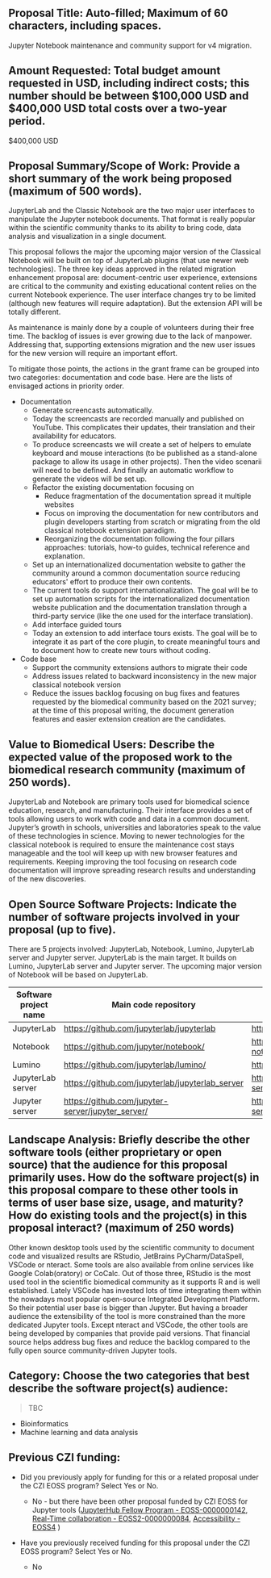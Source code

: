 ## Proposal Title: Auto-filled; Maximum of 60 characters, including spaces.

Jupyter Notebook maintenance and community support for v4 migration.

## Amount Requested: Total budget amount requested in USD, including indirect costs; this number should be between $100,000 USD and $400,000 USD total costs over a two-year period.

$400,000 USD

## Proposal Summary/Scope of Work: Provide a short summary of the work being proposed (maximum of 500 words).

JupyterLab and the Classic Notebook are the two major user interfaces to manipulate the Jupyter notebook documents. That format is really popular within the scientific community thanks to its ability to bring code, data analysis and visualization in a single document.

This proposal follows the major the upcoming major version of the Classical Notebook will be built on top of JupyterLab plugins (that use newer web technologies). The three key ideas approved in the related migration enhancement proposal are: document-centric user experience, extensions are critical to the community and existing educational content relies on the current Notebook experience. The user interface changes try to be limited (although new features will require adaptation). But the extension API will be totally different.

As maintenance is mainly done by a couple of volunteers during their free time. The backlog of issues is ever growing due to the lack of manpower. Addressing that, supporting extensions migration and the new user issues for the new version will require an important effort.

To mitigate those points, the actions in the grant frame can be grouped into two categories: documentation and code base. Here are the lists of envisaged actions in priority order.

- Documentation
  - Generate screencasts automatically.
  - Today the screencasts are recorded manually and published on YouTube. This complicates their updates, their translation and their availability for educators.
  - To produce screencasts we will create a set of helpers to emulate keyboard and mouse interactions (to be published as a stand-alone package to allow its usage in other projects). Then the video scenarii will need to be defined. And finally an automatic workflow to generate the videos will be set up.
  - Refactor the existing documentation focusing on
    - Reduce fragmentation of the documentation spread it multiple websites
    - Focus on improving the documentation for new contributors and plugin developers starting from scratch or migrating from the old classical notebook extension paradigm.
    - Reorganizing the documentation following the four pillars approaches: tutorials, how-to guides, technical reference and explanation.
  - Set up an internationalized documentation website to gather the community around a common documentation source reducing educators' effort to produce their own contents.
  - The current tools do support internationalization. The goal will be to set up automation scripts for the internationalized documentation website publication and the documentation translation through a third-party service (like the one used for the interface translation).
  - Add interface guided tours
  - Today an extension to add interface tours exists. The goal will be to integrate it as part of the core plugin, to create meaningful tours and to document how to create new tours without coding.
- Code base
  - Support the community extensions authors to migrate their code
  - Address issues related to backward inconsistency in the new major classical notebook version
  - Reduce the issues backlog focusing on bug fixes and features requested by the biomedical community based on the 2021 survey; at the time of this proposal writing, the document generation features and easier extension creation are the candidates.

## Value to Biomedical Users: Describe the expected value of the proposed work to the biomedical research community (maximum of 250 words).

JupyterLab and Notebook are primary tools used for biomedical science education, research, and manufacturing. Their interface provides a set of tools allowing users to work with code and data in a common document. Jupyter’s growth in schools, universities and laboratories speak to the value of these technologies in science.
Moving to newer technologies for the classical notebook is required to ensure the maintenance cost stays manageable and the tool will keep up with new browser features and requirements.
Keeping improving the tool focusing on research code documentation will improve spreading research results and understanding of the new discoveries.

## Open Source Software Projects: Indicate the number of software projects involved in your proposal (up to five).

There are 5 projects involved: JupyterLab, Notebook, Lumino, JupyterLab server and Jupyter server. JupyterLab is the main target. It builds on Lumino, JupyterLab server and Jupyter server. The upcoming major version of Notebook will be based on JupyterLab.

| Software project name | Main code repository | Homepage |
| --- | --- | --- |
| JupyterLab | https://github.com/jupyterlab/jupyterlab |  https://jupyterlab.readthedocs.io/ |
| Notebook | https://github.com/jupyter/notebook/ | https://jupyter-notebook.readthedocs.io/ |
| Lumino | https://github.com/jupyterlab/lumino/ | https://lumino.readthedocs.io/ |
| JupyterLab server | https://github.com/jupyterlab/jupyterlab_server | https://jupyterlab-server.readthedocs.io/ |
| Jupyter server | https://github.com/jupyter-server/jupyter_server/ | https://jupyter-server.readthedocs.io/ |


## Landscape Analysis: Briefly describe the other software tools (either proprietary or open source) that the audience for this proposal primarily uses. How do the software project(s) in this proposal compare to these other tools in terms of user base size, usage, and maturity? How do existing tools and the project(s) in this proposal interact? (maximum of 250 words)

Other known desktop tools used by the scientific community to document code and visualized results are RStudio, JetBrains PyCharm/DataSpell, VSCode or nteract. Some tools are also available from online services like Google Colab(oratory) or CoCalc. Out of those three, RStudio is the most used tool in the scientific biomedical community as it supports R and is well established.
Lately VSCode has invested lots of time integrating them within the nowadays most popular open-source Integrated Development Platform. So their potential user base is bigger than Jupyter. But having a broader audience the extensibility of the tool is more constrained than the more dedicated Jupyter tools.
Except nteract and VSCode, the other tools are being developed by companies that provide paid versions. That financial source helps address bug fixes and reduce the backlog compared to the fully open source community-driven Jupyter tools.

## Category: Choose the two categories that best describe the software project(s) audience:

> TBC

- Bioinformatics
- Machine learning and data analysis

## Previous CZI funding:

- Did you previously apply for funding for this or a related proposal under the CZI EOSS program? Select Yes or No.
  - No - but there have been other proposal funded by CZI EOSS for Jupyter tools ([JupyterHub Fellow Program - EOSS-0000000142](https://chanzuckerberg.com/eoss/proposals/jupyterhub-contributor-in-residence-program/), [Real-Time collaboration - EOSS2-0000000084](https://chanzuckerberg.com/eoss/proposals/real-time-collaboration-in-jupyter/), [Accessibility - EOSS4](https://chanzuckerberg.com/eoss/proposals/inclusive-and-accessible-scientific-computing-in-the-jupyter-ecosystem/)
)

- Have you previously received funding for this proposal under the CZI EOSS program? Select Yes or No.
  - No
